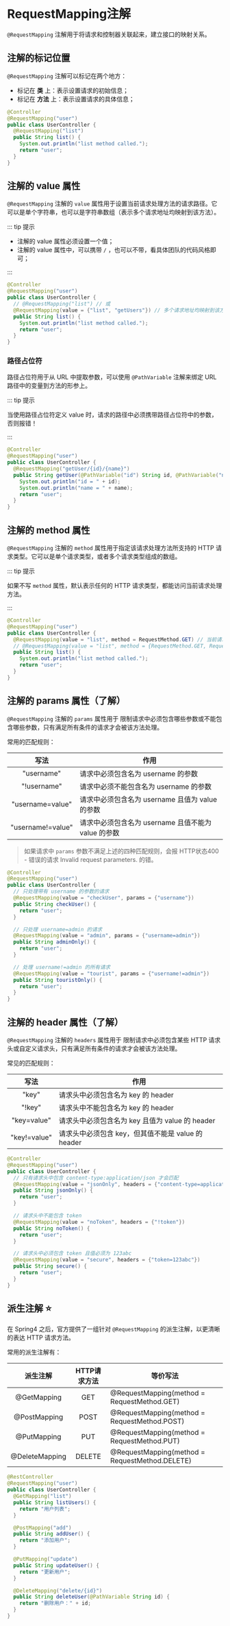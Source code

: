 # RequestMapping注解

`@RequestMapping` 注解用于将请求和控制器关联起来，建立接口的映射关系。



## 注解的标记位置

`@RequestMapping` 注解可以标记在两个地方：

- 标记在 **类** 上：表示设置请求的初始信息；
- 标记在 **方法** 上：表示设置请求的具体信息；

```java {2,4}
@Controller
@RequestMapping("user")
public class UserController {
  @RequestMapping("list")
  public String list() {
    System.out.println("list method called.");
    return "user";
  }
}
```



## 注解的 value 属性

`@RequestMapping` 注解的 `value` 属性用于设置当前请求处理方法的请求路径。它可以是单个字符串，也可以是字符串数组（表示多个请求地址均映射到该方法）。

::: tip 提示

- 注解的 value 属性必须设置一个值；
- 注解的 value 属性中，可以携带 `/` ，也可以不带，看具体团队的代码风格即可；

:::

```java {4,5}
@Controller
@RequestMapping("user")
public class UserController {
  // @RequestMapping("list") // 或
  @RequestMapping(value = {"list", "getUsers"}) // 多个请求地址均映射到该方法
  public String list() {
    System.out.println("list method called.");
    return "user";
  }
}
```



### 路径占位符

路径占位符用于从 URL 中提取参数，可以使用 `@PathVariable` 注解来绑定 URL 路径中的变量到方法的形参上。

::: tip 提示

当使用路径占位符定义 value 时，请求的路径中必须携带路径占位符中的参数，否则报错！

:::

```java {4,5}
@Controller
@RequestMapping("user")
public class UserController {
  @RequestMapping("getUser/{id}/{name}")
  public String getUser(@PathVariable("id") String id, @PathVariable("name") String name) {
    System.out.println("id = " + id);
    System.out.println("name = " + name);
    return "user";
  }
}
```



## 注解的 method 属性

`@RequestMapping` 注解的 `method` 属性用于指定该请求处理方法所支持的 HTTP 请求类型。它可以是单个请求类型，或者多个请求类型组成的数组。

::: tip 提示

如果不写 `method` 属性，默认表示任何的 HTTP 请求类型，都能访问当前请求处理方法。

:::

 ```java {4,5}
 @Controller
 @RequestMapping("user")
 public class UserController {
   @RequestMapping(value = "list", method = RequestMethod.GET) // 当前请求处理方法只能用 GET 方式请求
   // @RequestMapping(value = "list", method = {RequestMethod.GET, RequestMethod.POST}) // GET 和 POST 方式都可以请求
   public String list() {
     System.out.println("list method called.");
     return "user";
   }
 }
 ```



## 注解的 params 属性（了解）

`@RequestMapping` 注解的 `params` 属性用于 限制请求中必须包含哪些参数或不能包含哪些参数，只有满足所有条件的请求才会被该方法处理。

常用的匹配规则：

|       写法        | 作用                                                |
| :---------------: | --------------------------------------------------- |
|    "username"     | 请求中必须包含名为 username 的参数                  |
|    "!username"    | 请求中必须不能包含名为 username 的参数              |
| "username=value"  | 请求中必须包含名为 username 且值为 value 的参数     |
| "username!=value" | 请求中必须包含名为 username 且值不能为 value 的参数 |

>如果请求中 `params` 参数不满足上述的四种匹配规则，会报 HTTP状态400 - 错误的请求 Invalid request parameters. 的错。

```java {5,11,17}
@Controller
@RequestMapping("user")
public class UserController {
  // 只处理带有 username 的参数的请求
  @RequestMapping(value = "checkUser", params = {"username"})
  public String checkUser() {
    return "user";
  }

  // 只处理 username=admin 的请求
  @RequestMapping(value = "admin", params = {"username=admin"})
  public String adminOnly() {
    return "user";
  }

  // 处理 username!=admin 的所有请求
  @RequestMapping(value = "tourist", params = {"username!=admin"})
  public String touristOnly() {
    return "user";
  }
}
```



## 注解的 header 属性（了解）

`@RequestMapping` 注解的 `headers` 属性用于 限制请求中必须包含某些 HTTP 请求头或自定义请求头，只有满足所有条件的请求才会被该方法处理。

常见的匹配规则：

|     写法     | 作用                                               |
| :----------: | -------------------------------------------------- |
|    "key"     | 请求头中必须包含名为 key 的 header                 |
|    "!key"    | 请求头中不能包含名为 key 的 header                 |
| "key=value"  | 请求头中必须包含名为 key 且值为 value 的 header    |
| "key!=value" | 请求头中必须包含 key，但其值不能是 value 的 header |

 ```java {4,10,16}
 @Controller
 @RequestMapping("user")
 public class UserController {
   // 只有请求头中包含 content-type:application/json 才会匹配
   @RequestMapping(value = "jsonOnly", headers = {"content-type=application/json"})
   public String jsonOnly() {
     return "user";
   }
 
   // 请求头中不能包含 token
   @RequestMapping(value = "noToken", headers = {"!token"})
   public String noToken() {
     return "user";
   }
 
   // 请求头中必须包含 token 且值必须为 123abc
   @RequestMapping(value = "secure", headers = {"token=123abc"})
   public String secure() {
     return "user";
   }
 }
 ```



## 派生注解 ⭐

在 Spring4 之后，官方提供了一组针对 `@RequestMapping` 的派生注解，以更清晰的表达 HTTP 请求方法。

常用的派生注解有：

|    派生注解    | HTTP请求方法 | 等价写法                                       |
| :------------: | :----------: | ---------------------------------------------- |
|  @GetMapping   |     GET      | @RequestMapping(method = RequestMethod.GET)    |
|  @PostMapping  |     POST     | @RequestMapping(method = RequestMethod.POST)   |
|  @PutMapping   |     PUT      | @RequestMapping(method = RequestMethod.PUT)    |
| @DeleteMapping |    DELETE    | @RequestMapping(method = RequestMethod.DELETE) |

```java {4,9,14,19}
@RestController
@RequestMapping("user")
public class UserController {
  @GetMapping("list")
  public String listUsers() {
    return "用户列表";
  }

  @PostMapping("add")
  public String addUser() {
    return "添加用户";
  }

  @PutMapping("update")
  public String updateUser() {
    return "更新用户";
  }

  @DeleteMapping("delete/{id}")
  public String deleteUser(@PathVariable String id) {
    return "删除用户：" + id;
  }
}
```







